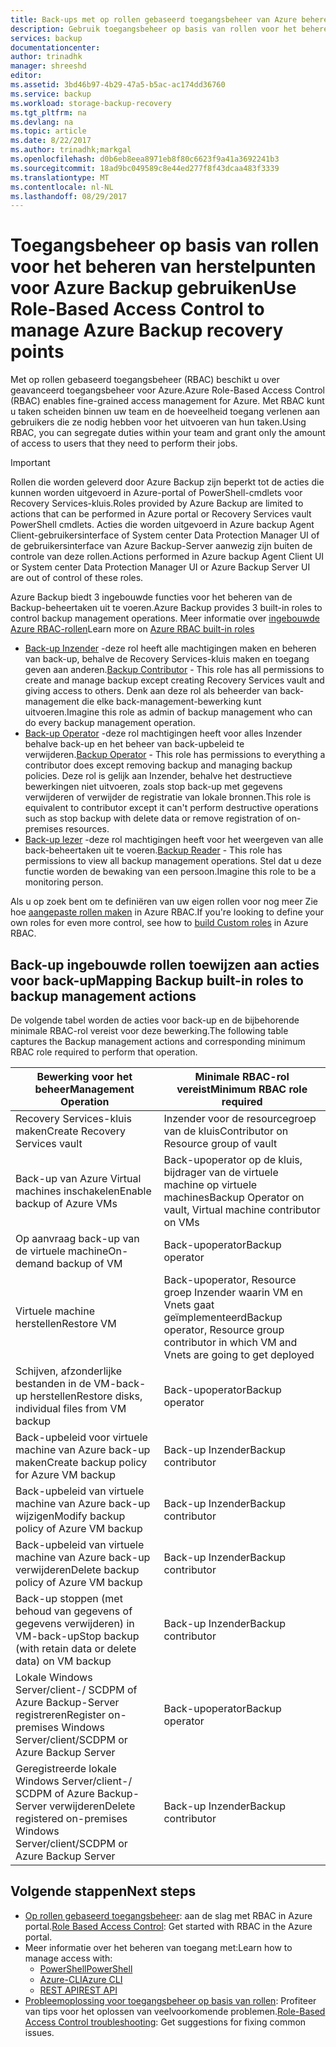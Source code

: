 ```yaml
---
title: Back-ups met op rollen gebaseerd toegangsbeheer van Azure beheren | Microsoft Docs
description: Gebruik toegangsbeheer op basis van rollen voor het beheren van toegang tot de back-beheerbewerkingen in Recovery Services-kluis.
services: backup
documentationcenter: 
author: trinadhk
manager: shreeshd
editor: 
ms.assetid: 3bd46b97-4b29-47a5-b5ac-ac174dd36760
ms.service: backup
ms.workload: storage-backup-recovery
ms.tgt_pltfrm: na
ms.devlang: na
ms.topic: article
ms.date: 8/22/2017
ms.author: trinadhk;markgal
ms.openlocfilehash: d0b6eb8eea8971eb8f80c6623f9a41a3692241b3
ms.sourcegitcommit: 18ad9bc049589c8e44ed277f8f43dcaa483f3339
ms.translationtype: MT
ms.contentlocale: nl-NL
ms.lasthandoff: 08/29/2017
---
```

# <a name="use-role-based-access-control-to-manage-azure-backup-recovery-points"></a><span data-ttu-id="b548b-103">Toegangsbeheer op basis van rollen voor het beheren van herstelpunten voor Azure Backup gebruiken</span><span class="sxs-lookup"><span data-stu-id="b548b-103">Use Role-Based Access Control to manage Azure Backup recovery points</span></span>
<span data-ttu-id="b548b-104">Met op rollen gebaseerd toegangsbeheer (RBAC) beschikt u over geavanceerd toegangsbeheer voor Azure.</span><span class="sxs-lookup"><span data-stu-id="b548b-104">Azure Role-Based Access Control (RBAC) enables fine-grained access management for Azure.</span></span> <span data-ttu-id="b548b-105">Met RBAC kunt u taken scheiden binnen uw team en de hoeveelheid toegang verlenen aan gebruikers die ze nodig hebben voor het uitvoeren van hun taken.</span><span class="sxs-lookup"><span data-stu-id="b548b-105">Using RBAC, you can segregate duties within your team and grant only the amount of access to users that they need to perform their jobs.</span></span>

> [!IMPORTANT]
> <span data-ttu-id="b548b-106">Rollen die worden geleverd door Azure Backup zijn beperkt tot de acties die kunnen worden uitgevoerd in Azure-portal of PowerShell-cmdlets voor Recovery Services-kluis.</span><span class="sxs-lookup"><span data-stu-id="b548b-106">Roles provided by Azure Backup are limited to actions that can be performed in Azure portal or Recovery Services vault PowerShell cmdlets.</span></span> <span data-ttu-id="b548b-107">Acties die worden uitgevoerd in Azure backup Agent Client-gebruikersinterface of System center Data Protection Manager UI of de gebruikersinterface van Azure Backup-Server aanwezig zijn buiten de controle van deze rollen.</span><span class="sxs-lookup"><span data-stu-id="b548b-107">Actions performed in Azure backup Agent Client UI or System center Data Protection Manager UI or Azure Backup Server UI are out of control of these roles.</span></span>

<span data-ttu-id="b548b-108">Azure Backup biedt 3 ingebouwde functies voor het beheren van de Backup-beheertaken uit te voeren.</span><span class="sxs-lookup"><span data-stu-id="b548b-108">Azure Backup provides 3 built-in roles to control backup management operations.</span></span> <span data-ttu-id="b548b-109">Meer informatie over [ingebouwde Azure RBAC-rollen](../active-directory/role-based-access-built-in-roles.md)</span><span class="sxs-lookup"><span data-stu-id="b548b-109">Learn more on [Azure RBAC built-in roles](../active-directory/role-based-access-built-in-roles.md)</span></span>

* <span data-ttu-id="b548b-110">[Back-up Inzender](../active-directory/role-based-access-built-in-roles.md#backup-contributor) -deze rol heeft alle machtigingen maken en beheren van back-up, behalve de Recovery Services-kluis maken en toegang geven aan anderen.</span><span class="sxs-lookup"><span data-stu-id="b548b-110">[Backup Contributor](../active-directory/role-based-access-built-in-roles.md#backup-contributor) - This role has all permissions to create and manage backup except creating Recovery Services vault and giving access to others.</span></span> <span data-ttu-id="b548b-111">Denk aan deze rol als beheerder van back-management die elke back-management-bewerking kunt uitvoeren.</span><span class="sxs-lookup"><span data-stu-id="b548b-111">Imagine this role as admin of backup management who can do every backup management operation.</span></span>
* <span data-ttu-id="b548b-112">[Back-up Operator](../active-directory/role-based-access-built-in-roles.md#backup-operator) -deze rol machtigingen heeft voor alles Inzender behalve back-up en het beheer van back-upbeleid te verwijderen.</span><span class="sxs-lookup"><span data-stu-id="b548b-112">[Backup Operator](../active-directory/role-based-access-built-in-roles.md#backup-operator) - This role has permissions to everything a contributor does except removing backup and managing backup policies.</span></span> <span data-ttu-id="b548b-113">Deze rol is gelijk aan Inzender, behalve het destructieve bewerkingen niet uitvoeren, zoals stop back-up met gegevens verwijderen of verwijder de registratie van lokale bronnen.</span><span class="sxs-lookup"><span data-stu-id="b548b-113">This role is equivalent to contributor except it can't perform destructive operations such as stop backup with delete data or remove registration of on-premises resources.</span></span>
* <span data-ttu-id="b548b-114">[Back-up lezer](../active-directory/role-based-access-built-in-roles.md#backup-reader) -deze rol machtigingen heeft voor het weergeven van alle back-beheertaken uit te voeren.</span><span class="sxs-lookup"><span data-stu-id="b548b-114">[Backup Reader](../active-directory/role-based-access-built-in-roles.md#backup-reader) - This role has permissions to view all backup management operations.</span></span> <span data-ttu-id="b548b-115">Stel dat u deze functie worden de bewaking van een persoon.</span><span class="sxs-lookup"><span data-stu-id="b548b-115">Imagine this role to be a monitoring person.</span></span>

<span data-ttu-id="b548b-116">Als u op zoek bent om te definiëren van uw eigen rollen voor nog meer Zie hoe [aangepaste rollen maken](../active-directory/role-based-access-control-custom-roles.md) in Azure RBAC.</span><span class="sxs-lookup"><span data-stu-id="b548b-116">If you're looking to define your own roles for even more control, see how to [build Custom roles](../active-directory/role-based-access-control-custom-roles.md) in Azure RBAC.</span></span>



## <a name="mapping-backup-built-in-roles-to-backup-management-actions"></a><span data-ttu-id="b548b-117">Back-up ingebouwde rollen toewijzen aan acties voor back-up</span><span class="sxs-lookup"><span data-stu-id="b548b-117">Mapping Backup built-in roles to backup management actions</span></span>
<span data-ttu-id="b548b-118">De volgende tabel worden de acties voor back-up en de bijbehorende minimale RBAC-rol vereist voor deze bewerking.</span><span class="sxs-lookup"><span data-stu-id="b548b-118">The following table captures the Backup management actions and corresponding minimum RBAC role required to perform that operation.</span></span>

| <span data-ttu-id="b548b-119">Bewerking voor het beheer</span><span class="sxs-lookup"><span data-stu-id="b548b-119">Management Operation</span></span> | <span data-ttu-id="b548b-120">Minimale RBAC-rol vereist</span><span class="sxs-lookup"><span data-stu-id="b548b-120">Minimum RBAC role required</span></span> |
| --- | --- |
| <span data-ttu-id="b548b-121">Recovery Services-kluis maken</span><span class="sxs-lookup"><span data-stu-id="b548b-121">Create Recovery Services vault</span></span> | <span data-ttu-id="b548b-122">Inzender voor de resourcegroep van de kluis</span><span class="sxs-lookup"><span data-stu-id="b548b-122">Contributor on Resource group of vault</span></span> |
| <span data-ttu-id="b548b-123">Back-up van Azure Virtual machines inschakelen</span><span class="sxs-lookup"><span data-stu-id="b548b-123">Enable backup of Azure VMs</span></span> | <span data-ttu-id="b548b-124">Back-upoperator op de kluis, bijdrager van de virtuele machine op virtuele machines</span><span class="sxs-lookup"><span data-stu-id="b548b-124">Backup Operator on vault, Virtual machine contributor on VMs</span></span> |
| <span data-ttu-id="b548b-125">Op aanvraag back-up van de virtuele machine</span><span class="sxs-lookup"><span data-stu-id="b548b-125">On-demand backup of VM</span></span> | <span data-ttu-id="b548b-126">Back-upoperator</span><span class="sxs-lookup"><span data-stu-id="b548b-126">Backup operator</span></span> |
| <span data-ttu-id="b548b-127">Virtuele machine herstellen</span><span class="sxs-lookup"><span data-stu-id="b548b-127">Restore VM</span></span> | <span data-ttu-id="b548b-128">Back-upoperator, Resource groep Inzender waarin VM en Vnets gaat geïmplementeerd</span><span class="sxs-lookup"><span data-stu-id="b548b-128">Backup operator, Resource group contributor in which VM and Vnets are going to get deployed</span></span> |
| <span data-ttu-id="b548b-129">Schijven, afzonderlijke bestanden in de VM-back-up herstellen</span><span class="sxs-lookup"><span data-stu-id="b548b-129">Restore disks, individual files from VM backup</span></span> | <span data-ttu-id="b548b-130">Back-upoperator</span><span class="sxs-lookup"><span data-stu-id="b548b-130">Backup operator</span></span> |
| <span data-ttu-id="b548b-131">Back-upbeleid voor virtuele machine van Azure back-up maken</span><span class="sxs-lookup"><span data-stu-id="b548b-131">Create backup policy for Azure VM backup</span></span> | <span data-ttu-id="b548b-132">Back-up Inzender</span><span class="sxs-lookup"><span data-stu-id="b548b-132">Backup contributor</span></span> |
| <span data-ttu-id="b548b-133">Back-upbeleid van virtuele machine van Azure back-up wijzigen</span><span class="sxs-lookup"><span data-stu-id="b548b-133">Modify backup policy of Azure VM backup</span></span> | <span data-ttu-id="b548b-134">Back-up Inzender</span><span class="sxs-lookup"><span data-stu-id="b548b-134">Backup contributor</span></span> |
| <span data-ttu-id="b548b-135">Back-upbeleid van virtuele machine van Azure back-up verwijderen</span><span class="sxs-lookup"><span data-stu-id="b548b-135">Delete backup policy of Azure VM backup</span></span> | <span data-ttu-id="b548b-136">Back-up Inzender</span><span class="sxs-lookup"><span data-stu-id="b548b-136">Backup contributor</span></span> |
| <span data-ttu-id="b548b-137">Back-up stoppen (met behoud van gegevens of gegevens verwijderen) in VM-back-up</span><span class="sxs-lookup"><span data-stu-id="b548b-137">Stop backup (with retain data or delete data) on VM backup</span></span> | <span data-ttu-id="b548b-138">Back-up Inzender</span><span class="sxs-lookup"><span data-stu-id="b548b-138">Backup contributor</span></span> |
| <span data-ttu-id="b548b-139">Lokale Windows Server/client-/ SCDPM of Azure Backup-Server registreren</span><span class="sxs-lookup"><span data-stu-id="b548b-139">Register on-premises Windows Server/client/SCDPM or Azure Backup Server</span></span> | <span data-ttu-id="b548b-140">Back-upoperator</span><span class="sxs-lookup"><span data-stu-id="b548b-140">Backup operator</span></span> |
| <span data-ttu-id="b548b-141">Geregistreerde lokale Windows Server/client-/ SCDPM of Azure Backup-Server verwijderen</span><span class="sxs-lookup"><span data-stu-id="b548b-141">Delete registered on-premises Windows Server/client/SCDPM or Azure Backup Server</span></span> | <span data-ttu-id="b548b-142">Back-up Inzender</span><span class="sxs-lookup"><span data-stu-id="b548b-142">Backup contributor</span></span> |

## <a name="next-steps"></a><span data-ttu-id="b548b-143">Volgende stappen</span><span class="sxs-lookup"><span data-stu-id="b548b-143">Next steps</span></span>
* <span data-ttu-id="b548b-144">[Op rollen gebaseerd toegangsbeheer](../active-directory/role-based-access-control-configure.md): aan de slag met RBAC in Azure portal.</span><span class="sxs-lookup"><span data-stu-id="b548b-144">[Role Based Access Control](../active-directory/role-based-access-control-configure.md): Get started with RBAC in the Azure portal.</span></span>
* <span data-ttu-id="b548b-145">Meer informatie over het beheren van toegang met:</span><span class="sxs-lookup"><span data-stu-id="b548b-145">Learn how to manage access with:</span></span>
  * [<span data-ttu-id="b548b-146">PowerShell</span><span class="sxs-lookup"><span data-stu-id="b548b-146">PowerShell</span></span>](../active-directory/role-based-access-control-manage-access-powershell.md)
  * [<span data-ttu-id="b548b-147">Azure-CLI</span><span class="sxs-lookup"><span data-stu-id="b548b-147">Azure CLI</span></span>](../active-directory/role-based-access-control-manage-access-azure-cli.md)
  * [<span data-ttu-id="b548b-148">REST API</span><span class="sxs-lookup"><span data-stu-id="b548b-148">REST API</span></span>](../active-directory/role-based-access-control-manage-access-rest.md)
* <span data-ttu-id="b548b-149">[Probleemoplossing voor toegangsbeheer op basis van rollen](../active-directory/role-based-access-control-troubleshooting.md): Profiteer van tips voor het oplossen van veelvoorkomende problemen.</span><span class="sxs-lookup"><span data-stu-id="b548b-149">[Role-Based Access Control troubleshooting](../active-directory/role-based-access-control-troubleshooting.md): Get suggestions for fixing common issues.</span></span>
